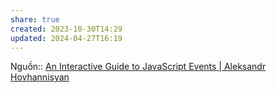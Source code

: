 ```yaml
---
share: true
created: 2023-10-30T14:29
updated: 2024-04-27T16:19
---
```


Nguồn:: [An Interactive Guide to JavaScript Events | Aleksandr Hovhannisyan](https://www.aleksandrhovhannisyan.com/blog/interactive-guide-to-javascript-events/#when-is-event-capturing-useful)